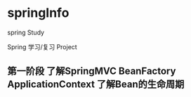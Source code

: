 # springInfo
spring Study

Spring 学习/复习 Project

## 第一阶段 了解SpringMVC BeanFactory ApplicationContext 了解Bean的生命周期
